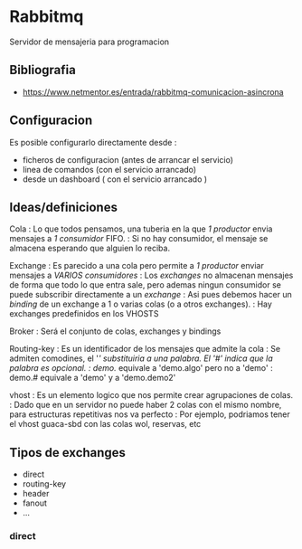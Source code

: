 # Rabbitmq

Servidor de mensajeria para programacion

## Bibliografia

* https://www.netmentor.es/entrada/rabbitmq-comunicacion-asincrona

## Configuracion

Es posible configurarlo directamente desde :
* ficheros de configuracion (antes de arrancar el servicio)
* linea de comandos (con el servicio arrancado)
* desde un dashboard ( con el servicio arrancado )

## Ideas/definiciones

Cola
: Lo que todos pensamos, una tuberia en la que *1 productor* envia mensajes a *1 consumidor* FIFO.
: Si no hay consumidor, el mensaje se almacena esperando que alguien lo reciba.

Exchange
: Es parecido a una cola pero permite a *1 productor* enviar mensajes a *VARIOS consumidores*
: Los _exchanges_ no almacenan mensajes de forma que todo lo que entra sale, pero ademas ningun consumidor se puede subscribir directamente a un _exchange_
: Asi pues debemos hacer un *binding* de un exchange a 1 o varias colas (o a otros exchanges).
: Hay exchanges predefinidos en los VHOSTS

Broker
: Será el conjunto de colas, exchanges y bindings

Routing-key
: Es un identificador de los mensajes que admite la cola
: Se admiten comodines, el '*' substituiria a una palabra. El '#' indica que la palabra es opcional.
: demo.* equivale a 'demo.algo' pero no a 'demo'
: demo.# equivale a 'demo' y a 'demo.demo2'


vhost
: Es un elemento logico que nos permite crear agrupaciones de colas.
: Dado que en un servidor no puede haber 2 colas con el mismo nombre, para estructuras repetitivas nos va perfecto
: Por ejemplo, podriamos tener el vhost guaca-sbd con las colas wol, reservas, etc


## Tipos de exchanges

* direct
* routing-key
* header 
* fanout
* ...

### direct



